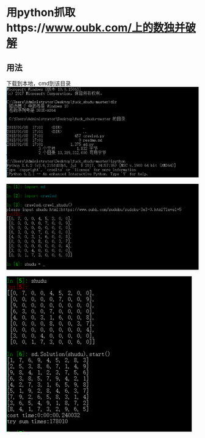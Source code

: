 # 用python抓取https://www.oubk.com/上的数独并破解

## 用法
下载到本地，cmd到该目录
![](https://github.com/blackAndrechen/fuck_shudu/blob/master/pic/%E6%8D%95%E8%8E%B7.PNG)

![](https://github.com/blackAndrechen/fuck_shudu/blob/master/pic/%E6%8D%95%E8%8E%B71.PNG)

![](https://github.com/blackAndrechen/fuck_shudu/blob/master/pic/%E6%8D%95%E8%8E%B72.PNG)